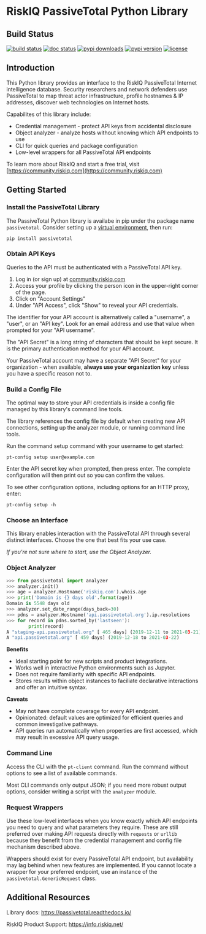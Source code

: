 # RiskIQ PassiveTotal Python Library

## Build Status
[![build status](https://travis-ci.org/passivetotal/python_api.svg)](https://travis-ci.org/passivetotal/python_api)
[![doc status](https://readthedocs.org/projects/passivetotal/badge/?version=latest)](https://readthedocs.org/projects/passivetotal/?badge=latest)
[![pypi downloads](https://img.shields.io/pypi/dm/passivetotal.svg)](https://pypi.python.org/pypi/passivetotal/)
[![pypi version](https://img.shields.io/pypi/v/passivetotal.svg)](https://pypi.python.org/pypi/passivetotal)
[![license](https://img.shields.io/pypi/l/passivetotal.svg)](https://pypi.python.org/pypi/passivetotal/)

## Introduction

This Python library provides an interface to the RiskIQ PassiveTotal Internet
intelligence database. Security researchers and network defenders use 
PassiveTotal to map threat actor infrastructure, profile hostnames & IP
addresses, discover web technologies on Internet hosts.

Capabilites of this library include:
* Credential management - protect API keys from accidental disclosure
* Object analyzer - analyze hosts without knowing which API endpoints to use
* CLI for quick queries and package configuration
* Low-level wrappers for all PassiveTotal API endpoints

To learn more about RiskIQ and start a free trial, visit [https://community.riskiq.com](https://community.riskiq.com)

## Getting Started

### Install the PassiveTotal Library
The PassiveTotal Python library is availabe in pip under the package name `passivetotal`. Consider setting up a [virtual environment](https://docs.python.org/3/library/venv.html), then run:
```
pip install passivetotal
```

### Obtain API Keys
Queries to the API must be authenticated with a PassiveTotal API key.

1. Log in (or sign up) at [community.riskiq.com](https://community.riskiq.com)
2. Access your profile by clicking the person icon in the upper-right corner of the page.
3. Click on "Account Settings"
4. Under "API Access", click "Show" to reveal your API credentials.

The identifier for your API account is alternatively called a "username", a "user", or
an "API key". Look for an email address and use that value when prompted for your 
"API username".

The "API Secret" is a long string of characters that should be kept secure. It is
the primary authentication method for your API account. 

Your PassiveTotal account may have a separate "API Secret" for your organization - when available, **always use your organization key** unless you have a specific reason not to.


### Build a Config File
The optimal way to store your API credentials is inside a config file managed by
this library's command line tools. 

The library references the config file by default when creating new API connections, 
setting up the analyzer module, or running command line tools.

Run the command setup command with your username to get started:
```
pt-config setup user@example.com
```

Enter the API secret key when prompted, then press enter. The complete configuration
will then print out so you can confirm the values.

To see other configuration options, including options for an HTTP proxy, enter:
```
pt-config setup -h
```


### Choose an Interface
This library enables interaction with the PassiveTotal API through several distinct
interfaces. Choose the one that best fits your use case.

*If you're not sure where to start, use the Object Analyzer.*

### Object Analyzer
```python
>>> from passivetotal import analyzer
>>> analyzer.init()
>>> age = analyzer.Hostname('riskiq.com').whois.age
>>> print('Domain is {} days old'.format(age))
Domain is 5548 days old
>>> analyzer.set_date_range(days_back=30)
>>> pdns = analyzer.Hostname('api.passivetotal.org').ip.resolutions
>>> for record in pdns.sorted_by('lastseen'):
        print(record)
A "staging-api.passivetotal.org" [ 465 days] (2019-12-11 to 2021-03-21)
A "api.passivetotal.org" [ 459 days] (2019-12-18 to 2021-03-22)
```
**Benefits**
* Ideal starting point for new scripts and product integrations.
* Works well in interactive Python environments such as Jupyter.
* Does not require familiarity with specific API endpoints. 
* Stores results within object instances to faciliate declarative interactions
  and offer an intuitive syntax.

**Caveats**
* May not have complete coverage for every API endpoint.
* Opinionated: default values are optimized for efficient queries and
  common investigative pathways.
* API queries run automatically when properties are first accessed, 
  which may result in excessive API query usage.


### Command Line
Access the CLI with the `pt-client` command. Run the command without options to
see a list of available commands. 

Most CLI commands only output JSON; if you need more robust output options,
consider writing a script with the `analyzer` module.


### Request Wrappers
Use these low-level interfaces when you know exactly which API endpoints you need
to query and what parameters they require. These are still preferred over making
API requests directly with `requests` or `urllib` because they benefit from
the credential management and config file mechanism described above. 

Wrappers should exist for every PassiveTotal API endpoint, but availability may
lag behind when new features are implemented. If you cannot locate a wrapper for
your preferred endpoint, use an instance of the `passivetotal.GenericRequest` class.


## Additional Resources

Library docs: https://passivetotal.readthedocs.io/

RiskIQ Product Support: https://info.riskiq.net/
